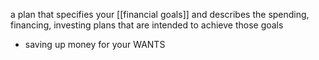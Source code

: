 a plan that specifies your [[financial goals]] and describes the spending, financing, investing plans that are intended to achieve those goals
- saving up money for your WANTS